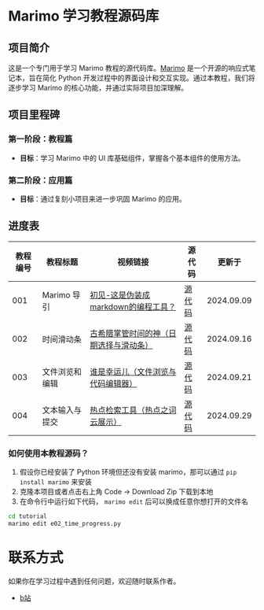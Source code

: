 # Marimo 学习教程源码库

## 项目简介

这是一个专门用于学习 Marimo 教程的源代码库。[Marimo](https://github.com/marimo-team/marimo) 是一个开源的响应式笔记本，旨在简化 Python 开发过程中的界面设计和交互实现。通过本教程，我们将逐步学习 Marimo 的核心功能，并通过实际项目加深理解。

## 项目里程碑

### 第一阶段：教程篇
- **目标**：学习 Marimo 中的 UI 库基础组件，掌握各个基本组件的使用方法。

### 第二阶段：应用篇
- **目标**：通过复刻小项目来进一步巩固 Marimo 的应用。

## 进度表

| 教程编号 | 教程标题           | 视频链接                         | 源代码          | 更新于 |
|----------|------------------|--------------------------------|----------------|-----------|
| 001      | Marimo 导引      | [初见-这是伪装成markdown的编程工具？](https://www.bilibili.com/video/BV1eMpqekEAf) | [源代码](./tutorial/e01_first_guide.py) | 2024.09.09 |
| 002      | 时间滑动条       | [古希腊掌管时间的神（日期选择与滑动条）](https://www.bilibili.com/video/BV1jrtseFEXQ) | [源代码](./tutorial/e02_time_progress.py) | 2024.09.16 |
| 003      | 文件浏览和编辑    | [谁是幸运儿（文件浏览与代码编辑器）](https://www.bilibili.com/video/BV19Rt6evEhU) | [源代码](./tutorial/e03_random_file.py) | 2024.09.21 |
| 004      | 文本输入与提交    | [热点检索工具（热点之词云展示）](https://www.bilibili.com/video/BV1CtxyeXEbc) | [源代码](./tutorial/e04_hot_search.py) | 2024.09.29 |

### 如何使用本教程源码？

1. 假设你已经安装了 Python 环境但还没有安装 marimo，那可以通过 `pip install marimo` 来安装
2. 克隆本项目或者点击右上角 Code -> Download Zip 下载到本地
3. 在命令行中运行如下代码， `marimo edit` 后可以换成任意你想打开的文件名
```bash
cd tutorial
marimo edit e02_time_progress.py
```

# 联系方式

如果你在学习过程中遇到任何问题，欢迎随时联系作者。
- [b站](https://space.bilibili.com/497412)